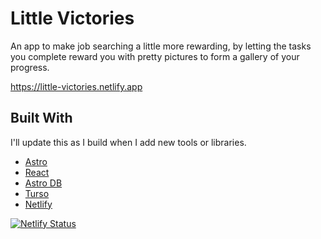 # Little Victories

An app to make job searching a little more rewarding, by letting the tasks you complete reward you with pretty pictures to form a gallery of your progress.

<https://little-victories.netlify.app>

## Built With

I'll update this as I build when I add new tools or libraries.

- [Astro](https://astro.build/)
- [React](https://react.dev/reference/react)
- [Astro DB](https://docs.astro.build/en/guides/astro-db/)
- [Turso](https://docs.turso.tech/introduction)
- [Netlify](https://www.netlify.com/)

[![Netlify Status](https://api.netlify.com/api/v1/badges/46769c0c-0e03-4ab6-813a-6fdc389ff0dd/deploy-status)](https://app.netlify.com/projects/little-victories/deploys)
